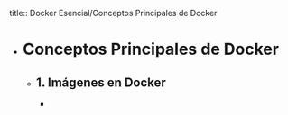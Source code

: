 title:: Docker Esencial/Conceptos Principales de Docker

- # Conceptos Principales de Docker
	- ## 1. Imágenes en Docker
		-